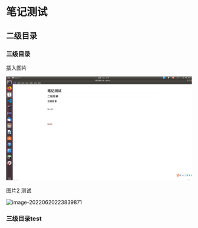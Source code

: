 # 笔记测试

## 二级目录

### 三级目录



插入图片

![image-20220620223332085](https://raw.githubusercontent.com/yjt9299/TestNotes/master/img/202206202233245.png)



图片2 测试

![image-20220620223839871](https://raw.githubusercontent.com/yjt9299/TestNotes/master/img/202206202238983.png)



### 三级目录test
